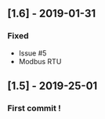 
## [1.6] - 2019-01-31

### Fixed
- Issue #5
- Modbus RTU 


## [1.5] - 2019-25-01

### First commit !
